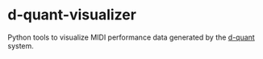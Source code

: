 # d-quant-visualizer
Python tools to visualize MIDI performance data generated by the [d-quant](https://github.com/david-allen-young/d-quant) system.
